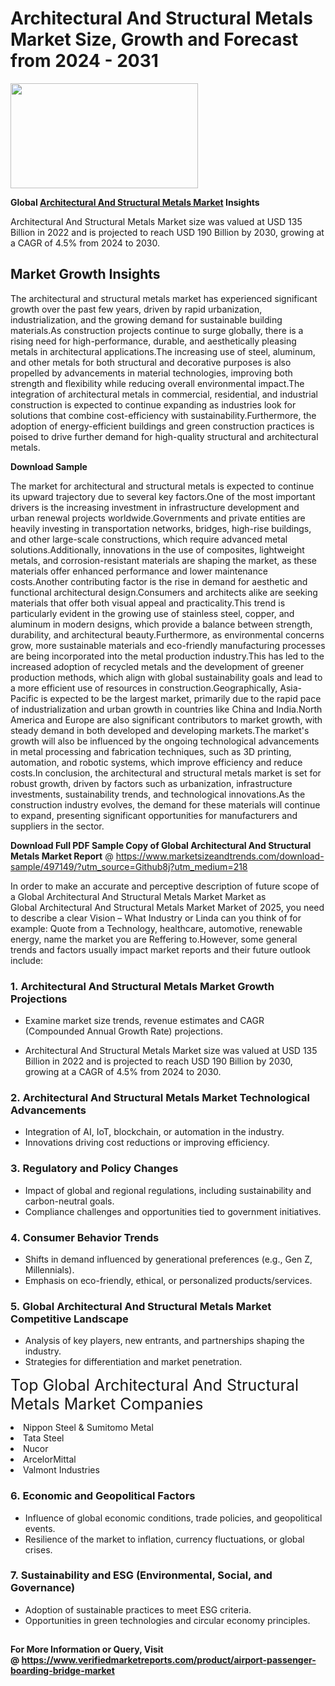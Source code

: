 <H1>Architectural And Structural Metals Market Size, Growth and Forecast from 2024 - 2031</H1><img class="aligncenter size-medium wp-image-584254" src="https://thirdeyenews.in/wp-content/uploads/2024/09/Global-Market-Research-300x168.jpeg" alt="" width="300" height="168" /><p><strong>Global&nbsp;<a href="https://www.marketsizeandtrends.com/download-sample/497149/?utm_source=Github8j?utm_medium=218">Architectural And Structural Metals Market</a> Insights</strong></p><p>Architectural And Structural Metals Market size was valued at USD 135 Billion in 2022 and is projected to reach USD 190 Billion by 2030, growing at a CAGR of 4.5% from 2024 to 2030.</p><p><h2>Market Growth Insights</h2> <p>The architectural and structural metals market has experienced significant growth over the past few years, driven by rapid urbanization, industrialization, and the growing demand for sustainable building materials.As construction projects continue to surge globally, there is a rising need for high-performance, durable, and aesthetically pleasing metals in architectural applications.The increasing use of steel, aluminum, and other metals for both structural and decorative purposes is also propelled by advancements in material technologies, improving both strength and flexibility while reducing overall environmental impact.The integration of architectural metals in commercial, residential, and industrial construction is expected to continue expanding as industries look for solutions that combine cost-efficiency with sustainability.Furthermore, the adoption of energy-efficient buildings and green construction practices is poised to drive further demand for high-quality structural and architectural metals.</p> <p><strong>Download Sample</strong></p> <p>The market for architectural and structural metals is expected to continue its upward trajectory due to several key factors.One of the most important drivers is the increasing investment in infrastructure development and urban renewal projects worldwide.Governments and private entities are heavily investing in transportation networks, bridges, high-rise buildings, and other large-scale constructions, which require advanced metal solutions.Additionally, innovations in the use of composites, lightweight metals, and corrosion-resistant materials are shaping the market, as these materials offer enhanced performance and lower maintenance costs.Another contributing factor is the rise in demand for aesthetic and functional architectural design.Consumers and architects alike are seeking materials that offer both visual appeal and practicality.This trend is particularly evident in the growing use of stainless steel, copper, and aluminum in modern designs, which provide a balance between strength, durability, and architectural beauty.Furthermore, as environmental concerns grow, more sustainable materials and eco-friendly manufacturing processes are being incorporated into the metal production industry.This has led to the increased adoption of recycled metals and the development of greener production methods, which align with global sustainability goals and lead to a more efficient use of resources in construction.Geographically, Asia-Pacific is expected to be the largest market, primarily due to the rapid pace of industrialization and urban growth in countries like China and India.North America and Europe are also significant contributors to market growth, with steady demand in both developed and developing markets.The market's growth will also be influenced by the ongoing technological advancements in metal processing and fabrication techniques, such as 3D printing, automation, and robotic systems, which improve efficiency and reduce costs.In conclusion, the architectural and structural metals market is set for robust growth, driven by factors such as urbanization, infrastructure investments, sustainability trends, and technological innovations.As the construction industry evolves, the demand for these materials will continue to expand, presenting significant opportunities for manufacturers and suppliers in the sector.</p> <p><span class=""><strong>Download Full PDF Sample Copy of Global Architectural And Structural Metals Market Report</strong> @ <a href="https://www.marketsizeandtrends.com/download-sample/497149/?utm_source=Github8j?utm_medium=218" target="_blank">https://www.marketsizeandtrends.com/download-sample/497149/?utm_source=Github8j?utm_medium=218</a></span></p><p>In order to make an accurate and perceptive description of future scope of a Global&nbsp;Architectural And Structural Metals Market Market as Global&nbsp;Architectural And Structural Metals Market Market of 2025, you need to describe a clear Vision &ndash; What Industry or Linda can you think of for example: Quote from a Technology, healthcare, automotive, renewable energy, name the market you are Reffering to.However, some general trends and factors usually impact market reports and their future outlook include:</p><h3>1.&nbsp;<strong>Architectural And Structural Metals Market Growth Projections</strong></h3><ul><li>Examine market size trends, revenue estimates and CAGR (Compounded Annual Growth Rate) projections.</li><li><p>Architectural And Structural Metals Market size was valued at USD 135 Billion in 2022 and is projected to reach USD 190 Billion by 2030, growing at a CAGR of 4.5% from 2024 to 2030.</p></li></ul><h3>2.&nbsp;<strong>Architectural And Structural Metals Market Technological Advancements</strong></h3><ul><li>Integration of AI, IoT, blockchain, or automation in the industry.</li><li>Innovations driving cost reductions or improving efficiency.</li></ul><h3>3.&nbsp;<strong>Regulatory and Policy Changes</strong></h3><ul><li>Impact of global and regional regulations, including sustainability and carbon-neutral goals.</li><li>Compliance challenges and opportunities tied to government initiatives.</li></ul><h3>4.&nbsp;<strong>Consumer Behavior Trends</strong></h3><ul><li>Shifts in demand influenced by generational preferences (e.g., Gen Z, Millennials).</li><li>Emphasis on eco-friendly, ethical, or personalized products/services.</li></ul><h3>5.&nbsp;<strong>Global Architectural And Structural Metals Market Competitive Landscape</strong></h3><ul><li>Analysis of key players, new entrants, and partnerships shaping the industry.</li><li>Strategies for differentiation and market penetration.</li></ul><p data-pm-slice="1 1 []"><span style="color: inherit; font-family: inherit; font-size: 25px;">Top Global Architectural And Structural Metals Market Companies</span></p><div class="" data-test-id=""><p><li>Nippon Steel & Sumitomo Metal</li><li> Tata Steel</li><li> Nucor</li><li> ArcelorMittal</li><li> Valmont Industries</li></p></div><h3>6.&nbsp;<strong>Economic and Geopolitical Factors</strong></h3><ul><li>Influence of global economic conditions, trade policies, and geopolitical events.</li><li>Resilience of the market to inflation, currency fluctuations, or global crises.</li></ul><h3>7.&nbsp;<strong>Sustainability and ESG (Environmental, Social, and Governance)</strong></h3><ul><li>Adoption of sustainable practices to meet ESG criteria.</li><li>Opportunities in green technologies and circular economy principles.</li></ul><h2><strong style="font-size: 14px;">For More Information or Query, Visit @&nbsp;</strong><a style="background-color: #ffffff; font-size: 14px;" href="https://www.marketsizeandtrends.com/report/architectural-and-structural-metals-market/" target="_blank">https://www.verifiedmarketreports.com/product/airport-passenger-boarding-bridge-market</a></h2>